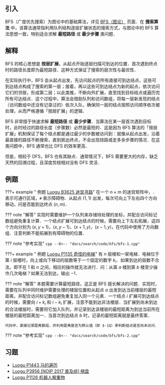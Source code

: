 ## 引入

BFS（广度优先搜索）为图论中的基础算法，详见 [BFS（图论）](../graph/bfs.md) 页面．在 **搜索算法** 中，该算法通常指利用队列结构逐层扩展状态的搜索方式，与图论中的 BFS 算法思想一致，特别适合求解 **最短路径** 或 **最少步骤** 类问题．

## 解释

BFS 的核心思想是 **按层扩展**，从起点开始逐层扫描可到达的位置．首次遇到终点时的路径长度即为最短路径．这种方式保证了搜索的层次性与最优性．

在实际执行中，BFS 会从起点出发，先访问起点的所有直接可到达结点，这些可到达结点构成了搜索的第一层；接着，再以这些可到达结点为新的起点，依次访问它们的邻居，形成第二层；以此类推，不断向外扩展，直至找到目标结点或遍历完所有可达结点．这个过程中，算法会借助队列和访问数组，将每一层新发现的结点（访问数组中还没有记录过的）依次入队，确保同一层的结点按照访问顺序依次被处理，从而严格遵循「按层扩展」的逻辑．

BFS 非常擅于快速求解 **最短路径** 或 **最少步骤**．当算法在某一层首次遇到目标时，此时经过的路径长度（步骤数）必然是最短的．这是因为 BFS 算法的「按层扩展」机制保证了每个结点都是通过最少的步数被访问到：就像从起点出发，沿着最直接的路径不断搜索，直到抵达终点，不会出现绕路或走多余步骤的情况．在这类问题中，BFS 通常也比 DFS 的效率更高．

但是，相较于 DFS，BFS 也有其缺点．通常情况下，BFS 需要更大的内存，缺乏天然的回溯过程，且深度剪枝相对没有 DFS 灵活．

## 例题

???+ example " 例题 [Luogu B3625 迷宫寻路](https://www.luogu.com.cn/problem/B3625)"
    在一个 $n \times m$ 的迷宫矩阵中，`.` 表示可通行区域，`#` 表示障碍物．从起点 $(1,1)$ 出发，每次可向上下左右四个方向移动，问是否能到达终点 $(n,m)$．

??? note "解答"
    实现时需要维护一个队列来存储待处理的坐标，并配合访问标记数组避免重复计算．一个结点扩展可到达结点的时候，需要向上下左右拓展，这四个方向分别为 $(x, y + 1)$，$(x, y - 1)$，$(x + 1, y)$，$(x - 1, y)$，在代码中使用了方向数组．注意判断不能拓展到有障碍物的位置．

??? note "参考实现"
    ```cpp
    --8<-- "docs/search/code/bfs/bfs-1.cpp"
    ```

???+ example " 例题 [Luogu P1135 奇怪的电梯](https://www.luogu.com.cn/problem/P1135)"
    有 $n$ 层楼和一架电梯．电梯位于第 $i$ 层楼时，向上或向下移动的层数等于一个固定的数字 $k_i$．如果到达的层数不合法，即不在 $1$ 和 $n$ 之间，相应的操作就无法进行．问：从第 $a$ 楼到第 $b$ 楼至少操作几次电梯？如果无法到达，输出 $-1$．

??? note "解答"
    本题需要计算最短路径，这正是 BFS 擅长解决的问题．实现时，需要在队列中同时维护需要处理的楼层位置和从起点 $a$ 出发到达当前楼层的最短距离，并配合访问标记数组避免重复加入同一个元素．一个结点 $i$ 扩展可到达结点的时候，需要向 $i + k_i$ 和 $i - k_i$ 扩展，注意不能到达非法楼层．当扩展到尚未到达的合法楼层时，需要将它加入队列，并记录到达该楼层的最短距离为到达当前所在楼层的最短距离加一．当首次到达结点 $b$ 时，记录的最短距离就是最终答案．
    
    代码中，直接记录距离数组，并利用距离是否为默认值（即 $-1$）来判断结点是否尚未访问．

??? note "参考实现"
    ```cpp
    --8<-- "docs/search/code/bfs/bfs-2.cpp"
    ```

## 习题

-   [Luogu P1443 马的遍历](https://www.luogu.com.cn/problem/P1443)
-   [Luogu P3956 \[NOIP 2017 普及组\] 棋盘](https://www.luogu.com.cn/problem/P3956)
-   [Luogu P1126 机器人搬重物](https://www.luogu.com.cn/problem/P1126)

